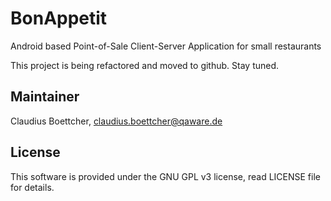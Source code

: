 # BonAppetit

Android based Point-of-Sale Client-Server Application for small restaurants

This project is being refactored and moved to github. Stay tuned.

## Maintainer

Claudius Boettcher, <claudius.boettcher@qaware.de>

## License

This software is provided under the GNU GPL v3 license, read LICENSE file for details.
